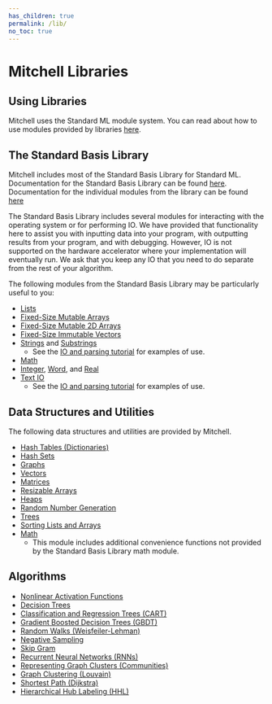 ```yaml
---
has_children: true
permalink: /lib/
no_toc: true
---
```

# Mitchell Libraries

## Using Libraries

Mitchell uses the Standard ML module system. You can read about how to use
modules provided by libraries [here](faq/modules.md).

## The Standard Basis Library

Mitchell includes most of the Standard Basis Library for Standard ML.
Documentation for the Standard Basis Library can be found
[here](http://sml-family.org/Basis/). Documentation for the individual modules
from the library can be found [here](http://sml-family.org/Basis/manpages.html)

The Standard Basis Library includes several modules for interacting with the
operating system or for performing IO. We have provided that functionality here
to assist you with inputting data into your program, with outputting results
from your program, and with debugging. However, IO is not supported on the
hardware accelerator where your implementation will eventually run. We ask that
you keep any IO that you need to do separate from the rest of your algorithm.

The following modules from the Standard Basis Library may be particularly useful
to you:

- [Lists](http://sml-family.org/Basis/list.html)
- [Fixed-Size Mutable Arrays](http://sml-family.org/Basis/array.html)
- [Fixed-Size Mutable 2D Arrays](http://sml-family.org/Basis/array2.html)
- [Fixed-Size Immutable Vectors](http://sml-family.org/Basis/vector.html)
- [Strings](http://sml-family.org/Basis/string.html) and
  [Substrings](http://sml-family.org/Basis/substring.html)
  - See the [IO and parsing tutorial](tutorials/tutorial-io-parsing.md) for
    examples of use.
- [Math](http://sml-family.org/Basis/math.html)
- [Integer](http://sml-family.org/Basis/integer.html),
  [Word](http://sml-family.org/Basis/word.html), and
  [Real](http://sml-family.org/Basis/real.html)
- [Text IO](http://sml-family.org/Basis/text-io.html)
  - See the [IO and parsing tutorial](tutorials/tutorial-io-parsing.md) for
    examples of use.

## Data Structures and Utilities

The following data structures and utilities are provided by Mitchell.

- [Hash Tables (Dictionaries)](./lib/basic/hashtable.md)
- [Hash Sets](./lib/basic/hashset.md)
- [Graphs](./lib/basic/mlgraph.md)
- [Vectors](./lib/basic/mlvector.md)
- [Matrices](./lib/basic/mlmatrix.md)
- [Resizable Arrays](./lib/basic/mlarray.md)
- [Heaps](./lib/basic/mlheap.md)
- [Random Number Generation](./lib/basic/mlrandom.md)
- [Trees](./lib/basic/mltree.md)
- [Sorting Lists and Arrays](./lib/basic/sort.md)
- [Math](./lib/basic/math.md)
  - This module includes additional convenience functions not provided by the
    Standard Basis Library math module.

## Algorithms

- [Nonlinear Activation Functions](./lib/algo/nonlinear.md)
- [Decision Trees](./lib/algo/dt.md)
- [Classification and Regression Trees (CART)](./lib/algo/cart.md)
- [Gradient Boosted Decision Trees (GBDT)](./lib/algo/gbdt.md)
- [Random Walks (Weisfeiler-Lehman)](./lib/algo/wlkernel.md)
- [Negative Sampling](./lib/algo/negsample.md)
- [Skip Gram](./lib/algo/skipgram.md)
- [Recurrent Neural Networks (RNNs)](./lib/algo/rnn.md)
- [Representing Graph Clusters (Communities)](./lib/algo/communities.md)
- [Graph Clustering (Louvain)](./lib/algo/louvain.md)
- [Shortest Path (Dijkstra)](./lib/algo/shortest-path.md)
- [Hierarchical Hub Labeling (HHL)](./lib/algo/hhl.md)
